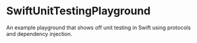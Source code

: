 # SwiftUnitTestingPlayground
An example playground that shows off unit testing in Swift using protocols and dependency injection.
